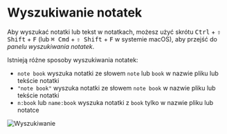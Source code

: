 # Wyszukiwanie notatek

Aby wyszukać notatki lub tekst w notatkach, możesz użyć skrótu <kbd>Ctrl</kbd> + <kbd>⇧ Shift</kbd> + <kbd>F</kbd> (lub <kbd>⌘ Cmd</kbd> + <kbd>⇧ Shift</kbd> + <kbd>F</kbd> w systemie macOS), aby przejść do *panelu wyszukiwania notatek*.

Istnieją różne sposoby wyszukiwania notatek:

- `note book` wyszuka notatki ze słowem `note` lub `book` w nazwie pliku lub tekście notatki
- `"note book"` wyszuka notatki ze słowem `note book` w nazwie pliku lub tekście notatki
- `n:book` lub `name:book` wyszuka notatki z `book` tylko w nazwie pliku lub notatce

![Wyszukiwanie](/img/searching.png)
